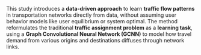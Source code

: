 
This study introduces a **data-driven approach** to learn **traffic flow patterns** in transportation networks directly from data, without assuming user behavior models like user equilibrium or system optimal. The method reformulates the traditional **traffic assignment problem** as a **learning task**, using a **Graph Convolutional Neural Network (GCNN)** to model how travel demand from various origins and destinations diffuses through network links.


